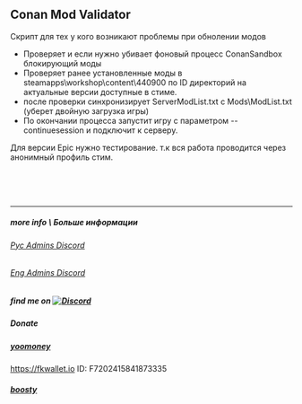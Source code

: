 ## Conan Mod Validator
Скрипт для тех у кого возникают проблемы при обнолении модов
 * Проверяет и если нужно убивает фоновый процесс ConanSandbox блокирующий моды
 * Проверяет ранее установленные моды в steamapps\workshop\content\440900 по ID директорий на актуальные версии доступные в стиме.
 * после проверки синхронизирует ServerModList.txt с Mods\ModList.txt (уберет двойную загрузка игры)
 * По окончании процесса запустит игру с параметром --continuesession и подключит к серверу.

 Для версии Epic нужно тестирование. т.к вся работа проводится через анонимный профиль стим.
<br>



</br>
<br>



</br>


----
##### more info \ Больше информации
###### [Рус Admins Discord](https://discord.gg/tf2KeZF8RF)
###### [Eng Admins Discord](https://discord.gg/admins-united-conan-278275567088828417)















##### find me on [![Discord](https://discordapp.com/api/guilds/626106205122592769/widget.png?style=shield)](https://discord.gg/qYmBmDR)
##### Donate
##### [yoomoney](https://yoomoney.ru/to/4100116619431314)
https://fkwallet.io  ID: F7202415841873335
##### [boosty](https://boosty.to/_illidan_)

